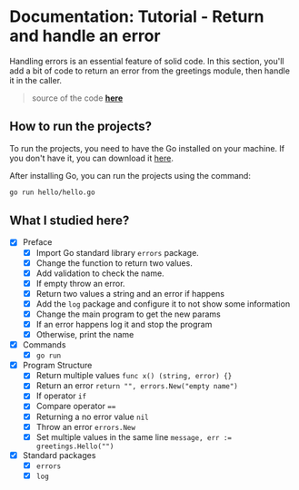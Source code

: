 # Documentation: Tutorial - Return and handle an error

Handling errors is an essential feature of solid code. In this section, you'll add a bit of code to return an error from the greetings module, then handle it in the caller.

> source of the code **[here](https://go.dev/doc/tutorial/handle-errors)**

## How to run the projects?

To run the projects, you need to have the Go installed on your machine. If you don't have it, you can download it [here](https://golang.org/dl/).

After installing Go, you can run the projects using the command:

```bash
go run hello/hello.go
```

## What I studied here?

- [x] Preface
  - [x] Import Go standard library `errors` package.
  - [x] Change the function to return two values.
  - [x] Add validation to check the name.
  - [x] If empty throw an error.
  - [x] Return two values a string and an error if happens
  - [x] Add the `log` package and configure it to not show some information
  - [x] Change the main program to get the new params
  - [x] If an error happens log it and stop the program
  - [x] Otherwise, print the name
- [x] Commands
  - [x] `go run`
- [x] Program Structure
  - [x] Return multiple values `func x() (string, error) {}`
  - [x] Return an error `return "", errors.New("empty name")`
  - [x] If operator `if`
  - [x] Compare operator `==`
  - [x] Returning a no error value `nil`
  - [x] Throw an error `errors.New`
  - [x] Set multiple values in the same line `message, err := greetings.Hello("")`
- [x] Standard packages
  - [x] `errors`
  - [x] `log`
